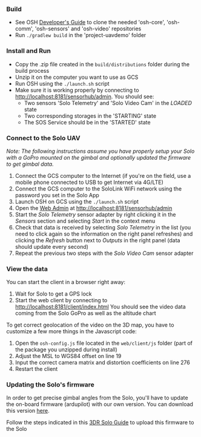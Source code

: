 ### Build

  * See OSH [Developer's Guide](http://docs.opensensorhub.org/dev/dev-guide/#building-from-source) to clone the needed 'osh-core', 'osh-comm', 'osh-sensors' and 'osh-video' repositories
  * Run `./gradlew build` in the 'project-uavdemo' folder


### Install and Run

  * Copy the .zip file created in the `build/distributions` folder during the build process
  * Unzip it on the computer you want to use as GCS
  * Run OSH using the `./launch.sh` script
  * Make sure it is working properly by connecting to <http://localhost:8181/sensorhub/admin>. You should see:
      * Two sensors 'Solo Telemetry' and 'Solo Video Cam' in the _LOADED_ state
      * Two corresponding storages in the 'STARTING' state
      * The SOS Service should be in the 'STARTED' state
  
  
### Connect to the Solo UAV

_Note: The following instructions assume you have properly setup your Solo with a GoPro mounted on the gimbal and optionally updated the firmware to get gimbal data._ 

  1. Connect the GCS computer to the Internet (if you're on the field, use a mobile phone connected to USB to get Internet via 4G/LTE)
  1. Connect the GCS computer to the SoloLink WiFi network using the password you set in the Solo App
  1. Launch OSH on GCS using the `./launch.sh` script
  1. Open the [Web Admin](http://docs.opensensorhub.org/user/web-admin/) at <http://localhost:8181/sensorhub/admin>  
  1. Start the _Solo Telemetry_ sensor adapter by right clicking it in the _Sensors_ section and selecting _Start_ in the context menu
  1. Check that data is received by selecting _Solo Telemetry_ in the list (you need to click again so the information on the right panel refreshes) and clicking the _Refresh_ button next to _Outputs_ in the right panel (data should update every second)
  1. Repeat the previous two steps with the _Solo Video Cam_ sensor adapter
  
  
### View the data

You can start the client in a browser right away:

  1. Wait for Solo to get a GPS lock
  1. Start the web client by connecting to <http://localhost:8181/client/index.html>
     You should see the video data coming from the Solo GoPro as well as the altitude chart
     
To get correct geolocation of the video on the 3D map, you have to customize a few more things in the Javascript code:

  1. Open the `osh-config.js` file located in the `web/client/js` folder (part of the package you unzipped during install)
  1. Adjust the MSL to WGS84 offset on line 19
  1. Input the correct camera matrix and distortion coefficients on line 276
  1. Restart the client
  
  
### Updating the Solo's firmware

In order to get precise gimbal angles from the Solo, you'll have to update the on-board firmware (ardupilot) with our own version. You can download this version [here](https://drive.google.com/file/d/0B3EZQJqOfG9sbUNNMEgzN0VaZzA/view?usp=sharing).

Follow the steps indicated in this [3DR Solo Guide](http://ardupilot.org/dev/docs/solo.html) to upload this firmware to the Solo






  
